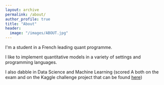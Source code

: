 ```yaml
---
layout: archive
permalink: /about/
author_profile: true
title: "About"
header:
  image: "/images/ABOUT.jpg"
---
```

I'm a student in a French leading quant programme.

I like to implement quantitative models in a variety of settings and programming languages.

I also dabble in Data Science and Machine Learning (scored A both on the exam and on the Kaggle challenge project that can be found [here](/porto-seguro-kaggle-challenge))
